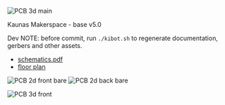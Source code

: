 ![PCB 3d main](gen/img_pcb_3d_main.png)


Kaunas Makerspace - base v5.0 


Dev NOTE: before commit, run `./kibot.sh` to regenerate documentation, gerbers and other assets.

* [schematics.pdf](gen/schematics.pdf)
* [floor plan](gen/floorplan.pdf)

![PCB 2d front bare](gen/img_pcb_2d_front_bare.jpg)
![PCB 2d back bare](gen/img_pcb_2d_back_bare.jpg)

![PCB 3d front](gen/img_pcb_3d_front.png)




